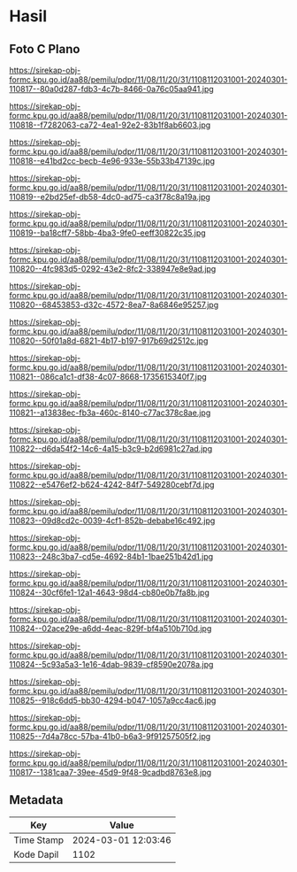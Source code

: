# Hasil

## Foto C Plano

https://sirekap-obj-formc.kpu.go.id/aa88/pemilu/pdpr/11/08/11/20/31/1108112031001-20240301-110817--80a0d287-fdb3-4c7b-8466-0a76c05aa941.jpg

https://sirekap-obj-formc.kpu.go.id/aa88/pemilu/pdpr/11/08/11/20/31/1108112031001-20240301-110818--f7282063-ca72-4ea1-92e2-83b1f8ab6603.jpg

https://sirekap-obj-formc.kpu.go.id/aa88/pemilu/pdpr/11/08/11/20/31/1108112031001-20240301-110818--e41bd2cc-becb-4e96-933e-55b33b47139c.jpg

https://sirekap-obj-formc.kpu.go.id/aa88/pemilu/pdpr/11/08/11/20/31/1108112031001-20240301-110819--e2bd25ef-db58-4dc0-ad75-ca3f78c8a19a.jpg

https://sirekap-obj-formc.kpu.go.id/aa88/pemilu/pdpr/11/08/11/20/31/1108112031001-20240301-110819--ba18cff7-58bb-4ba3-9fe0-eeff30822c35.jpg

https://sirekap-obj-formc.kpu.go.id/aa88/pemilu/pdpr/11/08/11/20/31/1108112031001-20240301-110820--4fc983d5-0292-43e2-8fc2-338947e8e9ad.jpg

https://sirekap-obj-formc.kpu.go.id/aa88/pemilu/pdpr/11/08/11/20/31/1108112031001-20240301-110820--68453853-d32c-4572-8ea7-8a6846e95257.jpg

https://sirekap-obj-formc.kpu.go.id/aa88/pemilu/pdpr/11/08/11/20/31/1108112031001-20240301-110820--50f01a8d-6821-4b17-b197-917b69d2512c.jpg

https://sirekap-obj-formc.kpu.go.id/aa88/pemilu/pdpr/11/08/11/20/31/1108112031001-20240301-110821--086ca1c1-df38-4c07-8668-1735615340f7.jpg

https://sirekap-obj-formc.kpu.go.id/aa88/pemilu/pdpr/11/08/11/20/31/1108112031001-20240301-110821--a13838ec-fb3a-460c-8140-c77ac378c8ae.jpg

https://sirekap-obj-formc.kpu.go.id/aa88/pemilu/pdpr/11/08/11/20/31/1108112031001-20240301-110822--d6da54f2-14c6-4a15-b3c9-b2d6981c27ad.jpg

https://sirekap-obj-formc.kpu.go.id/aa88/pemilu/pdpr/11/08/11/20/31/1108112031001-20240301-110822--e5476ef2-b624-4242-84f7-549280cebf7d.jpg

https://sirekap-obj-formc.kpu.go.id/aa88/pemilu/pdpr/11/08/11/20/31/1108112031001-20240301-110823--09d8cd2c-0039-4cf1-852b-debabe16c492.jpg

https://sirekap-obj-formc.kpu.go.id/aa88/pemilu/pdpr/11/08/11/20/31/1108112031001-20240301-110823--248c3ba7-cd5e-4692-84b1-1bae251b42d1.jpg

https://sirekap-obj-formc.kpu.go.id/aa88/pemilu/pdpr/11/08/11/20/31/1108112031001-20240301-110824--30cf6fe1-12a1-4643-98d4-cb80e0b7fa8b.jpg

https://sirekap-obj-formc.kpu.go.id/aa88/pemilu/pdpr/11/08/11/20/31/1108112031001-20240301-110824--02ace29e-a6dd-4eac-829f-bf4a510b710d.jpg

https://sirekap-obj-formc.kpu.go.id/aa88/pemilu/pdpr/11/08/11/20/31/1108112031001-20240301-110824--5c93a5a3-1e16-4dab-9839-cf8590e2078a.jpg

https://sirekap-obj-formc.kpu.go.id/aa88/pemilu/pdpr/11/08/11/20/31/1108112031001-20240301-110825--918c6dd5-bb30-4294-b047-1057a9cc4ac6.jpg

https://sirekap-obj-formc.kpu.go.id/aa88/pemilu/pdpr/11/08/11/20/31/1108112031001-20240301-110825--7d4a78cc-57ba-41b0-b6a3-9f91257505f2.jpg

https://sirekap-obj-formc.kpu.go.id/aa88/pemilu/pdpr/11/08/11/20/31/1108112031001-20240301-110817--1381caa7-39ee-45d9-9f48-9cadbd8763e8.jpg


## Metadata

| Key        | Value               |
| ---------- | ------------------- |
| Time Stamp | 2024-03-01 12:03:46 |
| Kode Dapil | 1102                |



